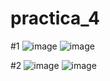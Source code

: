 # practica_4
#1
![image](https://github.com/user-attachments/assets/19e857ff-1ce2-469b-8450-1e416db6c9ba)
![image](https://github.com/user-attachments/assets/3cce2a5f-a18c-49eb-854d-ce8c8632f2d0)

#2
![image](https://github.com/user-attachments/assets/8c2e5973-6c43-4151-964f-dc98e1511a05)
![image](https://github.com/user-attachments/assets/723f45a5-d708-457e-93eb-fc06558f0c68)
